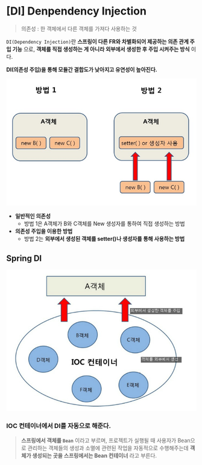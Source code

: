 # [DI] Denpendency Injection

> 의존성 : 한 객체에서 다른 객체를 가져다 사용하는 것

``DI(Dependency Injection)``란 __스프링이 다른 FR와 차별화되어 제공하는 의존 관계 주입 기능__ 으로, __객체를 직접 생성하는 게 아니라 외부에서 생성한 후 주입 시켜주는 방식__ 이다.

__DI(의존성 주입)을 통해 모듈간 결합도가 낮아지고 유연성이 높아진다.__

![DI](./img/DI.png)

- __일반적인 의존성__
  - 방법 1은 A객체가 B와 C객체를 New 생성자를 통하여 직접 생성하는 방법
- __의존성 주입을 이용한 방법__
  - 방법 2는 __외부에서 생성된 객체를 setter()나 생성자를 통해 사용하는 방법__

## Spring DI

![Spring_Di](./img/Spring_DI.jpg)

### IOC 컨테이너에서 DI를 자동으로 해준다.

> __스프링에서 객체를 ``Bean``__ 이라고 부르며, 프로젝트가 실행될 때 사용자가 Bean으로 관리하는 객체들의 생성과 소멸에 관련된 작업을 자동적으로 수행해주는데 __객체가 생성되는 곳을 스프링에서는 Bean 컨테이너__ 라고 부른다.